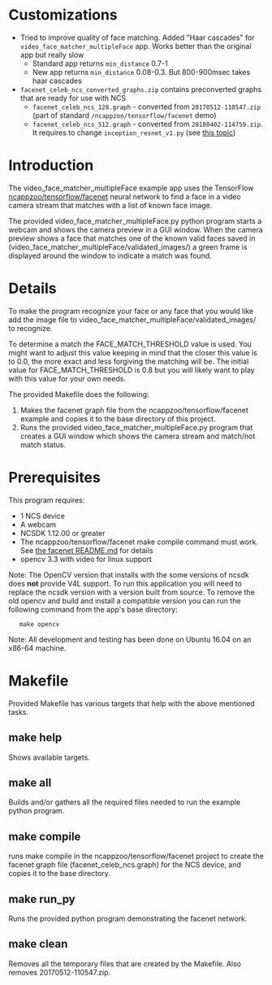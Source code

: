# Customizations
* Tried to improve quality of face matching. Added "Haar cascades" for `video_face_matcher_multipleFace` app. Works better than the original app but really slow
  * Standard app returns `min_distance` 0.7-1
  * New app returns `min_distance` 0.08-0.3. But 800-900msec takes haar cascades
* `facenet_celeb_ncs_converted_graphs.zip` contains preconverted graphs that are ready for use with NCS
  * `facenet_celeb_ncs_128.graph` - converted from `20170512-110547.zip` (part of standard `/ncappzoo/tensorflow/facenet` demo)
  * `facenet_celeb_ncs_512.graph` - converted from `20180402-114759.zip`. It requires to change `inception_resnet_v1.py` (see [this topic](https://ncsforum.movidius.com/discussion/1276/facenet-convert-failed#latest))

# Introduction
The video_face_matcher_multipleFace example app uses the TensorFlow [ncappzoo/tensorflow/facenet](../../tensorflow/facenet) neural network to find a face in a video camera stream that matches with a list of known face image.  

The provided video_face_matcher_multipleFace.py python program starts a webcam and shows the camera preview in a GUI window.  When the camera preview shows a face that matches one of the known valid faces saved in (video_face_matcher_multipleFace/validated_images/) a green frame is displayed around the window to indicate a match was found.

# Details
To make the program recognize your face or any face that you would like add the image file to video_face_matcher_multipleFace/validated_images/ to recognize.

To determine a match the FACE_MATCH_THRESHOLD value is used.  You might want to adjust this value keeping in mind that the closer this value is to 0.0, the more exact and less forgiving the matching will be.  The initial value for FACE_MATCH_THRESHOLD is 0.8 but you will likely want to play with this value for your own needs.

The provided Makefile does the following:
1. Makes the facenet graph file from the ncappzoo/tensorflow/facenet example and copies it to the base directory of this project.
2. Runs the provided video_face_matcher_multipleFace.py program that creates a GUI window which shows the camera stream and match/not match status.

# Prerequisites
This program requires:
- 1 NCS device
- A webcam
- NCSDK 1.12.00 or greater
- The ncappzoo/tensorflow/facenet make compile command must work.  See [the facenet README.md](../../tensorflow/facenet/README.md) for details
- opencv 3.3 with video for linux support

Note: The OpenCV version that installs with the some versions of ncsdk does <strong>not</strong> provide V4L support.  To run this application you will need to replace the ncsdk version with a version built from source.  To remove the old opencv and build and install a compatible version you can run the following command from the app's base directory:

```
   make opencv
```   
Note: All development and testing has been done on Ubuntu 16.04 on an x86-64 machine.

# Makefile
Provided Makefile has various targets that help with the above mentioned tasks.

## make help
Shows available targets.

## make all
Builds and/or gathers all the required files needed to run the example python program. 

## make compile
runs make compile in the ncappzoo/tensorflow/facenet project to create the facenet graph file (facenet_celeb_ncs.graph) for the NCS device, and copies it to the base directory.

## make run_py
Runs the provided python program demonstrating the facenet network.

## make clean
Removes all the temporary files that are created by the Makefile.  Also removes 20170512-110547.zip.

